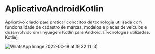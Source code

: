 # AplicativoAndroidKotlin
Aplicativo criado para praticar conceitos da tecnologia utilizada com funcionalidade de cadastro de marcas, modelos e placas de veículos e desenvolvido em linguagem Kotlin para Android.
[Tecnologias utilizadas: Kotlin]

  ![WhatsApp Image 2022-03-18 at 19 32 11 (3)](https://user-images.githubusercontent.com/95880578/159093256-7750727d-4a71-469f-90f3-25cc50f45def.jpeg)
